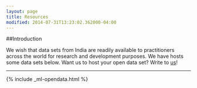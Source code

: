 ```yaml
---
layout: page
title: Resources
modified: 2014-07-31T13:23:02.362000-04:00
---
```


  		  
##Introduction		

We wish that data sets from India are readily available to practitioners across the world for research and development purposes. We have hosts some data sets below. Want us to host your open data set? Write to <a href='/contact'>us</a>!		
  		  
---

{% include _ml-opendata.html %}
